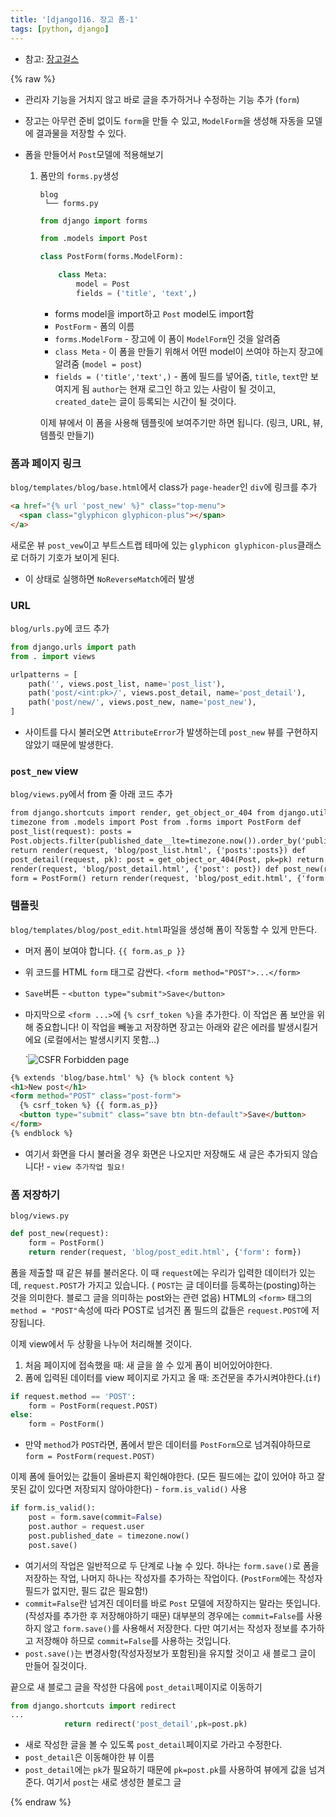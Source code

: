 ```yaml
---
title: '[django]16. 장고 폼-1'
tags: [python, django]
---
```


- 참고: [장고걸스](https://tutorial.djangogirls.org/ko/django_forms/)

{% raw %}

- 관리자 기능을 거치지 않고 바로 글을 추가하거나 수정하는 기능 추가 (`form`)

- 장고는 아무런 준비 없이도 `form`을 만들 수 있고, `ModelForm`을 생성해 자동을 모델에 결과물을 저장할 수 있다.

- 폼을 만들어서 `Post`모델에 적용해보기

  1. 폼만의 `forms.py`생성

     ```
     blog
      └── forms.py
     ```

     ```python
     from django import forms

     from .models import Post

     class PostForm(forms.ModelForm):

         class Meta:
             model = Post
             fields = ('title', 'text',)
     ```

     - forms model을 import하고 `Post` model도 import함
     - `PostForm` - 폼의 이름
     - `forms.ModelForm` - 장고에 이 폼이 `ModelForm`인 것을 알려줌
     - `class Meta` - 이 폼을 만들기 위해서 어떤 model이 쓰여야 하는지 장고에 알려줌 (`model = post`)
     - `fields = ('title','text',)` - 폼에 필드를 넣어줌, `title`, `text`만 보여지게 됨 `author`는 현재 로그인 하고 있는 사람이 될 것이고, `created_date`는 글이 등록되는 시간이 될 것이다.

     이제 뷰에서 이 폼을 사용해 템플릿에 보여주기만 하면 됩니다. (링크, URL, 뷰, 템플릿 만들기)

### 폼과 페이지 링크

`blog/templates/blog/base.html`에서 class가 `page-header`인 `div`에 링크를 추가

```html
<a href="{% url 'post_new' %}" class="top-menu">
  <span class="glyphicon glyphicon-plus"></span>
</a>
```

새로운 뷰 `post_vew`이고 부트스트랩 테마에 있는 `glyphicon glyphicon-plus`클래스로 더하기 기호가 보이게 된다.

- 이 상태로 실행하면 `NoReverseMatch`에러 발생

### URL

`blog/urls.py`에 코드 추가

```python
from django.urls import path
from . import views

urlpatterns = [
    path('', views.post_list, name='post_list'),
    path('post/<int:pk>/', views.post_detail, name='post_detail'),
    path('post/new/', views.post_new, name='post_new'),
]
```

- 사이트를 다시 불러오면 `AttributeError`가 발생하는데 `post_new` 뷰를 구현하지 않았기 때문에 발생한다.

### `post_new` view

`blog/views.py`에서 from 줄 아래 코드 추가

```html
from django.shortcuts import render, get_object_or_404 from django.utils import
timezone from .models import Post from .forms import PostForm def
post_list(request): posts =
Post.objects.filter(published_date__lte=timezone.now()).order_by('published_date')
return render(request, 'blog/post_list.html', {'posts':posts}) def
post_detail(request, pk): post = get_object_or_404(Post, pk=pk) return
render(request, 'blog/post_detail.html', {'post': post}) def post_new(request):
form = PostForm() return render(request, 'blog/post_edit.html', {'form': form})
```

### 템플릿

`blog/templates/blog/post_edit.html`파일을 생성해 폼이 작동할 수 있게 만든다.

- 머저 폼이 보여야 합니다. `{{ form.as_p }}`

- 위 코드를 HTML `form` 태그로 감싼다. `<form method="POST">...</form>`

- `Save`버튼 - `<button type="submit">Save</button>`

- 마지막으로 `<form ...>`에 `{% csrf_token %}`을 추가한다. 이 작업은 폼 보안을 위해 중요합니다! 이 작업을 빼놓고 저장하면 장고는 아래와 같은 에러를 발생시킬거에요 (로컬에서는 발생시키지 못함...)

  `![CSFR Forbidden page](https://tutorial.djangogirls.org/ko/django_forms/images/csrf2.png)

```html
{% extends 'blog/base.html' %} {% block content %}
<h1>New post</h1>
<form method="POST" class="post-form">
  {% csrf_token %} {{ form.as_p}}
  <button type="submit" class="save btn btn-default">Save</button>
</form>
{% endblock %}
```

- 여기서 화면을 다시 불러올 경우 화면은 나오지만 저장해도 새 글은 추가되지 않습니다! - `view 추가작업 필요!`

### 폼 저장하기

`blog/views.py`

```python
def post_new(request):
    form = PostForm()
    return render(request, 'blog/post_edit.html', {'form': form})
```

폼을 제출할 때 같은 뷰를 불러온다. 이 때 `request`에는 우리가 입력한 데이터가 있는데, `request.POST`가 가지고 있습니다. ( `POST`는 글 데이터를 등록하는(posting)하는 것을 의미한다. 블로그 글을 의미하는 post와는 관련 없음) HTML의 `<form>` 태그의 `method = "POST"`속성에 따라 POST로 넘겨진 폼 필드의 값들은 `request.POST`에 저장됩니다.

이제 view에서 두 상황을 나누어 처리해볼 것이다.

1. 처음 페이지에 접속했을 때: 새 글을 쓸 수 있게 폼이 비어있어야한다.
2. 폼에 입력된 데이터를 view 페이지로 가지고 올 때: 조건문을 추가시켜야한다.(`if`)

```python
if request.method == 'POST':
    form = PostForm(request.POST)
else:
    form = PostForm()
```

- 만약 `method`가 `POST`라면, 폼에서 받은 데이터를 `PostForm`으로 넘겨줘야하므로 `form = PostForm(request.POST)`

이제 폼에 들어있는 값들이 올바른지 확인해야한다. (모든 필드에는 값이 있어야 하고 잘못된 값이 있다면 저장되지 않아야한다) - `form.is_valid()` 사용

```python
if form.is_valid():
    post = form.save(commit=False)
    post.author = request.user
    post.published_date = timezone.now()
    post.save()
```

- 여기서의 작업은 일반적으로 두 단계로 나눌 수 있다. 하나는 `form.save()`로 폼을 저장하는 작업, 나머지 하나는 작성자를 추가하는 작업이다. (`PostForm`에는 작성자 필드가 없지만, 필드 값은 필요함!)
- `commit=False`란 넘겨진 데이터를 바로 `Post` 모델에 저장하지는 말라는 뜻입니다. (작성자를 추가한 후 저장해야하기 때문) 대부분의 경우에는 `commit=False`를 사용하지 않고 `form.save()`를 사용해서 저장한다. 다만 여기서는 작성자 정보를 추가하고 저장해야 하므로 `commit=False`를 사용하는 것입니다.
- `post.save()`는 변경사항(작성자정보가 포함된)을 유지할 것이고 새 블로그 글이 만들어 질것이다.

끝으로 새 블로그 글을 작성한 다음에 `post_detail`페이지로 이동하기

```python
from django.shortcuts import redirect
...
			return redirect('post_detail',pk=post.pk)
```

- 새로 작성한 글을 볼 수 있도록 `post_detail`페이지로 가라고 수정한다.
- `post_detail`은 이동해야한 뷰 이름
- `post_detail`에는 `pk`가 필요하기 때문에 `pk=post.pk`를 사용하여 뷰에게 값을 넘겨준다. 여기서 `post`는 새로 생성한 블로그 글

{% endraw %}
